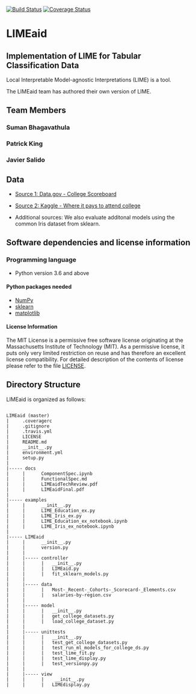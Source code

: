 [![Build Status](https://travis-ci.org/PKing70/LIMEaid.svg?branch=master)](https://travis-ci.org/PKing70/LIMEaid)
[![Coverage Status](https://coveralls.io/repos/github/PKing70/LIMEaid/badge.svg?branch=master)](https://coveralls.io/github/PKing70/LIMEaid?branch=master)

# LIMEaid

## Implementation of LIME for Tabular Classification Data

Local Interpretable Model-agnostic Interpretations (LIME) is a tool.

The LIMEaid team has authored their own version of LIME.

## Team Members

### Suman Bhagavathula

### Patrick King

### Javier Salido

## Data

- [Source 1: Data.gov - College Scoreboard](https://catalog.data.gov/dataset/college-scorecard)

- [Source 2: Kaggle - Where it pays to attend college](https://www.kaggle.com/smithashivakumar/college)

- Additional sources: We also evaluate additonal models using the common Iris dataset from sklearn.

## Software dependencies and license information

### Programming language

- Python version 3.6 and above

#### Python packages needed

- [NumPy](https://www.numpy.org)
- [sklearn](https://scikit-learn.org)
- [matplotlib](https://matplotlib.org/)

#### License Information

The MIT License is a permissive free software license originating at the Massachusetts Institute of Technology (MIT). As a permissive license, it puts only very limited restriction on reuse and has therefore an excellent license compatibility. For detailed description of the contents of license please refer to the file [LICENSE](https://github.com/PKing70/LIMEaid/blob/master/LICENSE).

## Directory Structure

LIMEaid is organized as follows:

```

LIMEaid (master)
|     .coveragerc
|     .gitignore
|     .travis.yml
|     LICENSE
|     README.md
|     __init__.py
|     environment.yml
|     setup.py
|
|----- docs
|     |      ComponentSpec.ipynb
|     |      FunctionalSpec.md
|     |      LIMEaidTechReview.pdf
|     |      LIMEaidFinal.pdf
|
|----- examples
|     |      __init__.py
|     |      LIME_Education_ex.py
|     |      LIME_Iris_ex.py
|     |      LIME_Education_ex_notebook.ipynb
|     |      LIME_Iris_ex_notebook.ipynb
|
|----- LIMEaid
|     |      __init__.py
|     |      version.py
|     |  
|     |----- controller
|     |      |   __init__.py
|     |      |   LIMEaid.py
|     |      |   fit_sklearn_models.py
|     |
|     |----- data
|     |      |   Most-_Recent-_Cohorts-_Scorecard-_Elements.csv
|     |      |   salaries-by-region.csv
|     |
|     |----- model
|     |      |   __init__.py
|     |      |   get_college_datasets.py
|     |      |   load_college_dataset.py
|     |
|     |----- unittests
|     |      |   __init__.py
|     |      |   test_get_college_datasets.py
|     |      |   test_run_ml_models_for_college_ds.py
|     |      |   test_lime_fit.py
|     |      |   test_lime_display.py
|     |      |   test_versionpy.py
|     |
|     |----- view
|     |      |    __init__.py
|     |      |   LIMEdisplay.py
